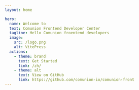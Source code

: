 ```yaml
---
layout: home

hero:
  name: Welcome to
  text: Comunion Frontend Developer Center
  tagline: Hello Comunion froentend developers
  image:
    src: /logo.png
    alt: VitePress
  actions:
    - theme: brand
      text: Get Started
      link: /zh/
    - theme: alt
      text: View on GitHub
      link: https://github.com/comunion-io/comunion-front
---
```

